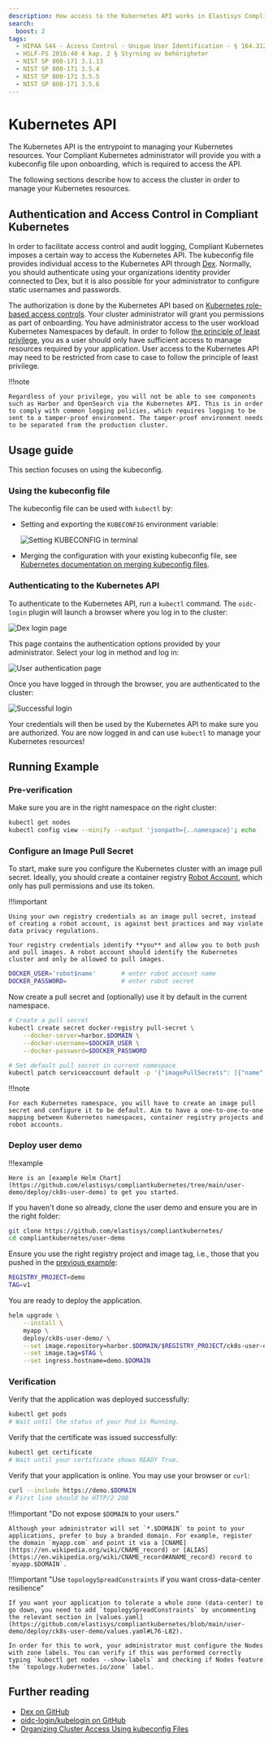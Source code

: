 ```yaml
---
description: How access to the Kubernetes API works in Elastisys Compliant Kubernetes, the security-hardened Kubernetes distribution
search:
  boost: 2
tags:
  - HIPAA S44 - Access Control - Unique User Identification - § 164.312(a)(2)(i)
  - HSLF-FS 2016:40 4 kap. 2 § Styrning av behörigheter
  - NIST SP 800-171 3.1.13
  - NIST SP 800-171 3.5.4
  - NIST SP 800-171 3.5.5
  - NIST SP 800-171 3.5.6
---
```


# Kubernetes API

The Kubernetes API is the entrypoint to managing your Kubernetes resources.
Your Compliant Kubernetes administrator will provide you with a kubeconfig file upon onboarding, which is required to access the API.

The following sections describe how to access the cluster in order to manage your Kubernetes resources.

## Authentication and Access Control in Compliant Kubernetes

In order to facilitate access control and audit logging, Compliant Kubernetes imposes a certain way to access the Kubernetes API.
The kubeconfig file provides individual access to the Kubernetes API through [Dex](https://github.com/dexidp/dex).
Normally, you should authenticate using your organizations identity provider connected to Dex, but it is also possible for your administrator to configure static usernames and passwords.

The authorization is done by the Kubernetes API based on [Kubernetes role-based access controls](https://kubernetes.io/docs/reference/access-authn-authz/rbac/).
Your cluster administrator will grant you permissions as part of onboarding.
You have administrator access to the user workload Kubernetes Namespaces by default.
In order to follow [the principle of least privilege](https://en.wikipedia.org/wiki/Principle_of_least_privilege), you as a user should only have sufficient access to manage resources required by your application.
User access to the Kubernetes API may need to be restricted from case to case to follow the principle of least privilege.

!!!note

    Regardless of your privilege, you will not be able to see components such as Harbor and OpenSearch via the Kubernetes API. This is in order to comply with common logging policies, which requires logging to be sent to a tamper-proof environment. The tamper-proof environment needs to be separated from the production cluster.

## Usage guide

This section focuses on using the kubeconfig.

### Using the kubeconfig file

The kubeconfig file can be used with `kubectl` by:

- Setting and exporting the `KUBECONFIG` environment variable:

  ![Setting KUBECONFIG in terminal](img/kubeconfig-terminal.png)

- Merging the configuration with your existing kubeconfig file, see [Kubernetes documentation on merging kubeconfig files](https://kubernetes.io/docs/concepts/configuration/organize-cluster-access-kubeconfig/#merging-kubeconfig-files).

### Authenticating to the Kubernetes API

To authenticate to the Kubernetes API, run a `kubectl` command.
The `oidc-login` plugin will launch a browser where you log in to the cluster:

![Dex login page](img/dex-login.png)

This page contains the authentication options provided by your administrator.
Select your log in method and log in:

![User authentication page](img/user-login.png)

Once you have logged in through the browser, you are authenticated to the cluster:

![Successful login](img/dex-authenticated.png)

Your credentials will then be used by the Kubernetes API to make sure you are authorized.
You are now logged in and can use `kubectl` to manage your Kubernetes resources!

## Running Example

<!--user-demo-kubernetes-api-start-->

### Pre-verification

Make sure you are in the right namespace on the right cluster:

```bash
kubectl get nodes
kubectl config view --minify --output 'jsonpath={..namespace}'; echo
```

### Configure an Image Pull Secret

To start, make sure you configure the Kubernetes cluster with an image pull secret. Ideally, you should create a container registry [Robot Account](https://goharbor.io/docs/2.2.0/working-with-projects/project-configuration/create-robot-accounts/), which only has pull permissions and use its token.

!!!important

    Using your own registry credentials as an image pull secret, instead of creating a robot account, is against best practices and may violate data privacy regulations.

    Your registry credentials identify **you** and allow you to both push and pull images. A robot account should identify the Kubernetes cluster and only be allowed to pull images.

```bash
DOCKER_USER='robot$name'       # enter robot account name
DOCKER_PASSWORD=               # enter robot secret
```

Now create a pull secret and (optionally) use it by default in the current namespace.

```bash
# Create a pull secret
kubectl create secret docker-registry pull-secret \
    --docker-server=harbor.$DOMAIN \
    --docker-username=$DOCKER_USER \
    --docker-password=$DOCKER_PASSWORD

# Set default pull secret in current namespace
kubectl patch serviceaccount default -p '{"imagePullSecrets": [{"name": "pull-secret"}]}'
```

!!!note

    For each Kubernetes namespace, you will have to create an image pull secret and configure it to be default. Aim to have a one-to-one-to-one mapping between Kubernetes namespaces, container registry projects and robot accounts.

### Deploy user demo

!!!example

    Here is an [example Helm Chart](https://github.com/elastisys/compliantkubernetes/tree/main/user-demo/deploy/ck8s-user-demo) to get you started.

If you haven't done so already, clone the user demo and ensure you are in the right folder:

```bash
git clone https://github.com/elastisys/compliantkubernetes/
cd compliantkubernetes/user-demo
```

Ensure you use the right registry project and image tag, i.e., those that you pushed in the [previous example](registry.md#build-and-push-the-image):

```bash
REGISTRY_PROJECT=demo
TAG=v1
```

You are ready to deploy the application.

```bash
helm upgrade \
    --install \
    myapp \
    deploy/ck8s-user-demo/ \
    --set image.repository=harbor.$DOMAIN/$REGISTRY_PROJECT/ck8s-user-demo \
    --set image.tag=$TAG \
    --set ingress.hostname=demo.$DOMAIN
```

### Verification

Verify that the application was deployed successfully:

```bash
kubectl get pods
# Wait until the status of your Pod is Running.
```

Verify that the certificate was issued successfully:

```bash
kubectl get certificate
# Wait until your certificate shows READY True.
```

Verify that your application is online. You may use your browser or `curl`:

```bash
curl --include https://demo.$DOMAIN
# First line should be HTTP/2 200
```

!!!important "Do not expose `$DOMAIN` to your users."

    Although your administrator will set `*.$DOMAIN` to point to your applications, prefer to buy a branded domain. For example, register the domain `myapp.com` and point it via a [CNAME](https://en.wikipedia.org/wiki/CNAME_record) or [ALIAS](https://en.wikipedia.org/wiki/CNAME_record#ANAME_record) record to `myapp.$DOMAIN`.

<!--user-demo-kubernetes-api-end-->

!!!important "Use `topologySpreadConstraints` if you want cross-data-center resilience"

    If you want your application to tolerate a whole zone (data-center) to go down, you need to add `topologySpreadConstraints` by uncommenting the relevant section in [values.yaml](https://github.com/elastisys/compliantkubernetes/blob/main/user-demo/deploy/ck8s-user-demo/values.yaml#L76-L82).

    In order for this to work, your administrator must configure the Nodes with zone labels. You can verify if this was performed correctly typing `kubectl get nodes --show-labels` and checking if Nodes feature the `topology.kubernetes.io/zone` label.

## Further reading

- [Dex on GitHub](https://github.com/dexidp/dex)
- [oidc-login/kubelogin on GitHub](https://github.com/int128/kubelogin)
- [Organizing Cluster Access Using kubeconfig Files](https://kubernetes.io/docs/concepts/configuration/organize-cluster-access-kubeconfig/)
